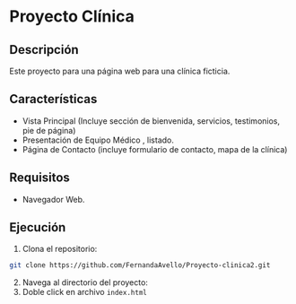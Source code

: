 # Proyecto Clínica

## Descripción
Este proyecto para una página web para una clínica ficticia.

## Características
- Vista Principal (Incluye sección de bienvenida, servicios, testimonios, pie de página)
- Presentación de Equipo Médico , listado.
- Página de Contacto (incluye formulario de contacto, mapa de la clínica)

## Requisitos
- Navegador Web.

## Ejecución
1. Clona el repositorio:
  ```bash
  git clone https://github.com/FernandaAvello/Proyecto-clinica2.git
  ```
2. Navega al directorio del proyecto:
3. Doble click en archivo `index.html`
